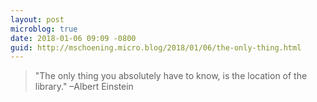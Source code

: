 ```yaml
---
layout: post
microblog: true
date: 2018-01-06 09:09 -0800
guid: http://mschoening.micro.blog/2018/01/06/the-only-thing.html
---
```

> "The only thing you absolutely have to know, is the location of the library." –Albert Einstein
